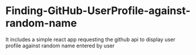 # Finding-GitHub-UserProfile-against-random-name
It includes a simple react app requesting the github api to display user profile against random name entered by user
